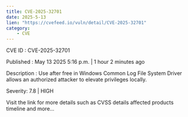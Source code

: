 ```yaml
---
title: CVE-2025-32701
date: 2025-5-13
lien: "https://cvefeed.io/vuln/detail/CVE-2025-32701"
category:
    - CVE
---
```


CVE ID : CVE-2025-32701

Published :  May 13
2025
5:16 p.m. | 1 hour
2 minutes ago

Description : Use after free in Windows Common Log File System Driver allows an authorized attacker to elevate privileges locally.

Severity: 7.8 | HIGH

Visit the link for more details
such as CVSS details
affected products
timeline
and more...
